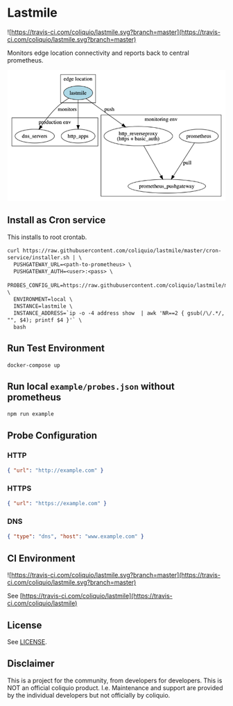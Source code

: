 # Lastmile

![https://travis-ci.com/coliquio/lastmile.svg?branch=master](https://travis-ci.com/coliquio/lastmile.svg?branch=master)

Monitors edge location connectivity and reports back to central prometheus.

![docs/concept.png](docs/concept.png)

## Install as Cron service

This installs to root crontab.

    curl https://raw.githubusercontent.com/coliquio/lastmile/master/cron-service/installer.sh | \
      PUSHGATEWAY_URL=<path-to-prometheus> \
      PUSHGATEWAY_AUTH=<user>:<pass> \
      PROBES_CONFIG_URL=https://raw.githubusercontent.com/coliquio/lastmile/master/example/probes.json \
      ENVIRONMENT=local \
      INSTANCE=lastmile \
      INSTANCE_ADDRESS=`ip -o -4 address show  | awk 'NR==2 { gsub(/\/.*/, "", $4); printf $4 }'` \
      bash

## Run Test Environment

    docker-compose up

## Run local `example/probes.json` without prometheus

    npm run example

## Probe Configuration

### HTTP

```json
{ "url": "http://example.com" }
```

### HTTPS

```json
{ "url": "https://example.com" }
```

### DNS

```json
{ "type": "dns", "host": "www.example.com" }
```

## CI Environment

![https://travis-ci.com/coliquio/lastmile.svg?branch=master](https://travis-ci.com/coliquio/lastmile.svg?branch=master)

See [https://travis-ci.com/coliquio/lastmile](https://travis-ci.com/coliquio/lastmile)

## License

See [LICENSE](LICENSE).

## Disclaimer

This is a project for the community, from developers for developers. This is NOT an official coliquio product. I.e. Maintenance and support are provided by the individual developers but not officially by coliquio.
